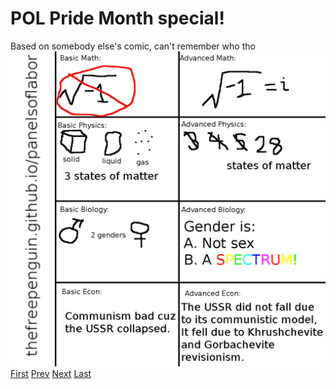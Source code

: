 # POL Pride Month special!
Based on somebody else's comic, can't remember who tho
![](images/29.png)
[First](1.md) [Prev](28.md) [Next](last.md) [Last](last.md)
